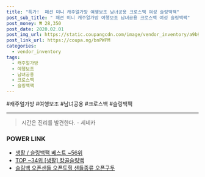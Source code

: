 ```yaml
--- 
title: "특가!  패션 미니 캐주얼가방 여행보조 남녀공용 크로스백 여성 슬링백팩" 
post_sub_title: " 패션 미니 캐주얼가방 여행보조 남녀공용 크로스백 여성 슬링백팩" 
post_money: ₩ 28,350 
post_date: 2020.02.01 
post_img_url: https://static.coupangcdn.com/image/vendor_inventory/a9b9/fac8e76d8e7a07b426762269add1f072ee802ad5689244508652bea8fff6.jpg 
post_link_url: https://coupa.ng/bnPWPM 
categories: 
  - vendor_inventory 
tags: 
  - 캐주얼가방 
  - 여행보조 
  - 남녀공용 
  - 크로스백 
  - 슬링백팩 
--- 
```

  #캐주얼가방 #여행보조 #남녀공용 #크로스백 #슬링백팩 
<hr> 

> 시간은 진리를 발견한다. - 세네카 


### POWER LINK

* <a href="https://blog.naver.com/santokki14/221792183304" target="_blank">생활 / 슬링백팩 베스트 ~56위</a>
* <a href="https://blog.naver.com/fasyy4321/221782524626" target="_blank"> TOP ~34위 [생활] 캉골슬링백</a>
* <a href="https://blog.naver.com/fasyy4321/221790169613" target="_blank">슬링백 오픈샌들 오픈토힐 샌들종류 오픈구두</a>

